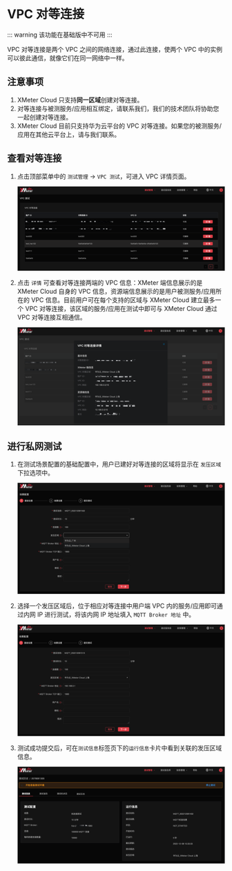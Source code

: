 # VPC 对等连接

::: warning
该功能在基础版中不可用
:::

VPC 对等连接是两个 VPC 之间的网络连接，通过此连接，使两个 VPC 中的实例可以彼此通信，就像它们在同一网络中一样。

## 注意事项

1. XMeter Cloud 只支持**同一区域**创建对等连接。
2. 对等连接与被测服务/应用相互绑定，请联系我们，我们的技术团队将协助您一起创建对等连接。
3. XMeter Cloud 目前只支持华为云平台的 VPC 对等连接。如果您的被测服务/应用在其他云平台上，请与我们联系。

## 查看对等连接

1. 点击顶部菜单中的 `测试管理` -> `VPC 测试`，可进入 VPC 详情页面。

   ![vpc_list](../_assets/vpc_list.png)

2. 点击 `详情` 可查看对等连接两端的 VPC 信息：XMeter 端信息展示的是 XMeter Cloud 自身的 VPC 信息，资源端信息展示的是用户被测服务/应用所在的 VPC 信息。目前用户可在每个支持的区域与 XMeter Cloud 建立最多一个 VPC 对等连接，该区域的服务/应用在测试中即可与 XMeter Cloud 通过 VPC 对等连接互相通信。

   ![vpc_details](../_assets/vpc_details.png)


## 进行私网测试

1. 在测试场景配置的基础配置中，用户已建好对等连接的区域将显示在 `发压区域` 下拉选项中。

   ![vpc_stress_region](../_assets/vpc_stress_region.png)

2. 选择一个发压区域后，位于相应对等连接中用户端 VPC 内的服务/应用即可通过内网 IP 进行测试，将该内网 IP 地址填入  `MQTT Broker 地址` 中。

   ![vpc_private_ip](../_assets/vpc_private_ip.png)

3. 测试成功提交后，可在`测试信息`标签页下的`运行信息`卡片中看到关联的发压区域信息。

   ![vpc_test](../_assets/vpc_test.png)